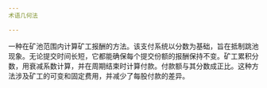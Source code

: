 ```yaml
---
术语几何法

---
```

一种在矿池范围内计算矿工报酬的方法。该支付系统以分数为基础，旨在抵制跳池现象。无论提交时间长短，它都能确保每个提交份额的报酬保持不变。矿工累积分数，用衰减系数计算，并在周期结束时计算付款。付款额与其分数成正比。这种方法涉及矿工的可变和固定费用，并减少了每股付款的差异。